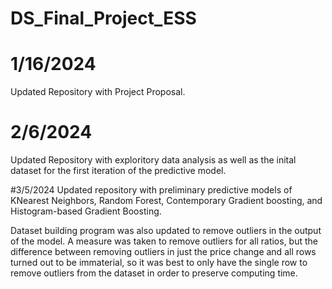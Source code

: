 # DS_Final_Project_ESS

# 1/16/2024
Updated Repository with Project Proposal.

# 2/6/2024
Updated Repository with exploritory data analysis as well as the inital dataset for the first iteration of the predictive model.

#3/5/2024
Updated repository with preliminary predictive models of KNearest Neighbors, Random Forest, Contemporary Gradient boosting, and Histogram-based Gradient Boosting.

Dataset building program was also updated to remove outliers in the output of the model. A measure was taken to remove outliers for all ratios, but the difference between removing outliers in just the price change and all rows turned out to be immaterial, so it was best to only have the single row to remove outliers from the dataset in order to preserve computing time. 
